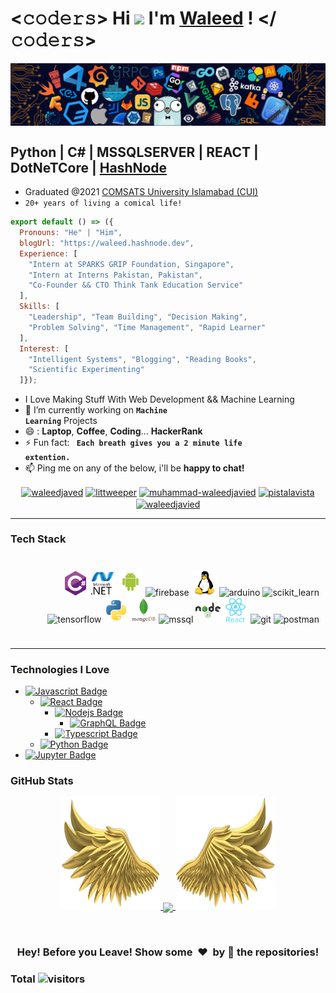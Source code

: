 
# <𝚌𝚘𝚍𝚎𝚛𝚜> Hi <img src="./images/Hi.gif" width="30px"> I'm [Waleed][linkedin_Handle]  !  </𝚌𝚘𝚍𝚎𝚛𝚜>
<p align="center"> <img align="center" src="https://github.com/Nitesh-thapliyal/Nitesh-thapliyal/blob/main/footer.png"> </p>

## Python | C# | MSSQLSERVER | REACT | DotNeTCore | [HashNode](https://waleed.hashnode.dev)
   - Graduated @2021 [COMSATS University Islamabad (CUI)][Uni_Link]
   - <Code>20+ years of living a comical life!</code>
```js
export default () => ({
  Pronouns: "He" | "Him",
  blogUrl: "https://waleed.hashnode.dev",
  Experience: [
    "Intern at SPARKS GRIP Foundation, Singapore",
    "Intern at Interns Pakistan, Pakistan",
    "Co-Founder && CTO Think Tank Education Service"
  ],
  Skills: [
    "Leadership", "Team Building", "Decision Making",
    "Problem Solving", "Time Management", "Rapid Learner" 
  ],
  Interest: [
    "Intelligent Systems", "Blogging", "Reading Books",
    "Scientific Experimenting" 
  ]});
 ```
  - I Love Making Stuff With Web Development && Machine Learning
  - 🔭 I’m currently working on <code>**Machine Learning**</code> Projects
  - 😄 : **Laptop**, **Coffee**, **Coding**... **HackerRank**
  - ⚡ Fun fact: <code> **Each breath gives you a 2 minute life extention.**</code>
  - 📫 Ping me on any of the below, i'll be **happy to chat!**

<p align="center">
  <a href="https://dev.to/waleedjaved" target="blank"><img align="center" src="https://cdn.jsdelivr.net/npm/simple-icons@3.0.1/icons/dev-dot-to.svg" alt="waleedjaved" height="30" width="40" /></a>
  <a href="https://twitter.com/codeChaudhary" target="blank"><img align="center" src="https://cdn.jsdelivr.net/npm/simple-icons@3.0.1/icons/twitter.svg" alt="littweeper" height="30" width="40" /></a>
  <a href="https://linkedin.com/in/muhammad-waleedjavied" target="blank"><img align="center" src="https://cdn.jsdelivr.net/npm/simple-icons@3.0.1/icons/linkedin.svg" alt="muhammad-waleedjavied" height="30" width="40" /></a>
  <a href="https://instagram.com/codeChaudhary" target="blank"><img align="center" src="https://cdn.jsdelivr.net/npm/simple-icons@3.0.1/icons/instagram.svg" alt="pistalavista" height="30" width="40" /></a>
  <a href="https://www.hackerrank.com/waleedjavied" target="blank"><img align="center" src="https://cdn.jsdelivr.net/npm/simple-icons@3.0.1/icons/hackerrank.svg" alt="waleedjavied" height="30" width="40" /></a>
</p>

---

### Tech Stack
<div class="row" style="box-sizing: border-box; display:flex;">
  <div class="column" style="float: right;width: 50%;padding: 10px;">
      <p align="right">  
      <img src="https://raw.githubusercontent.com/devicons/devicon/master/icons/csharp/csharp-original.svg" alt="csharp" width="40" height="40"/>
      <img src="https://raw.githubusercontent.com/devicons/devicon/master/icons/dot-net/dot-net-original-wordmark.svg" alt="dotnet" width="40" height="40"/>
      <img src="https://raw.githubusercontent.com/devicons/devicon/master/icons/android/android-original-wordmark.svg" alt="android" width="40" height="40"/> 
      <img src="https://www.vectorlogo.zone/logos/firebase/firebase-icon.svg" alt="firebase" width="40" height="40"/>
      <img src="https://raw.githubusercontent.com/devicons/devicon/master/icons/linux/linux-original.svg" alt="linux" width="40" height="40"/>
      <img src="https://cdn.worldvectorlogo.com/logos/arduino-1.svg" alt="arduino" width="40" height="40"/>
      <img src="https://upload.wikimedia.org/wikipedia/commons/0/05/Scikit_learn_logo_small.svg" alt="scikit_learn" width="40" height="40"/>
      <img src="https://www.vectorlogo.zone/logos/tensorflow/tensorflow-icon.svg" alt="tensorflow" width="40" height="40"/>
      <img src="https://raw.githubusercontent.com/devicons/devicon/master/icons/python/python-original.svg" alt="python" width="40" height="40"/>
      <img src="https://raw.githubusercontent.com/devicons/devicon/master/icons/mongodb/mongodb-original-wordmark.svg" alt="mongodb" width="40" height="40"/>
      <img src="https://cdn.worldvectorlogo.com/logos/microsoft-sql-server.svg" alt="mssql" width="40" height="40"/>
      <img src="https://raw.githubusercontent.com/devicons/devicon/master/icons/nodejs/nodejs-original-wordmark.svg" alt="nodejs" width="40" height="40"/> </a> 
      <img src="https://raw.githubusercontent.com/devicons/devicon/master/icons/react/react-original-wordmark.svg" alt="react" width="40" height="40"/>
      <img src="https://www.vectorlogo.zone/logos/git-scm/git-scm-icon.svg" alt="git" width="40" height="40"/>
      <img src="https://www.vectorlogo.zone/logos/getpostman/getpostman-icon.svg" alt="postman" width="40" height="40"/>
      </p>
  </div>
</div>

---

### Technologies I Love

<!-- TODO: Make technologies links takes you to repositories -->
- [![Javascript Badge](https://img.shields.io/badge/-Javascript-F0DB4F?style=for-the-badge&labelColor=white&logo=javascript&logoColor=F0DB4F)](#)
  - [![React Badge](https://img.shields.io/badge/-React-61DBFB?style=for-the-badge&labelColor=white&logo=react&logoColor=61DBFB)](#) 
    - [![Nodejs Badge](https://img.shields.io/badge/-Nodejs-3C873A?style=for-the-badge&labelColor=white&logo=node.js&logoColor=3C873A)](#)
      - [![GraphQL Badge](https://img.shields.io/badge/-GraphQl-e535ab?style=for-the-badge&labelColor=white&logo=node.js&logoColor=e535ab)](#)
    - [![Typescript Badge](https://img.shields.io/badge/-ASP.NET-5C2D91?style=for-the-badge&labelColor=white&logo=.NET&logoColor=5C2D91)](#)
  - [![Python Badge](https://img.shields.io/badge/-Python-3776AB?style=for-the-badge&labelColor=white&logo=Python&logoColor=3776AB)](#)
- [![Jupyter Badge](https://img.shields.io/badge/-Jupyter-F37626?style=for-the-badge&labelColor=white&logo=jupyter&logoColor=F37626)](#)


### GitHub Stats

<!-- <p align="center">
  <a href="https://github.com/waleed-javed/github-profile-trophy" target="_blank">
      <img height="180" width="160" src="https://github.com/Nitesh-thapliyal/Nitesh-thapliyal/blob/main/left.png">
       <img align="center" src="https://github-readme-stats.vercel.app/api/top-langs?username=waleed-javed&show_icons=true&locale=en&layout=compact&theme=radical">
      <img height="180" width="160" src="https://github.com/Nitesh-thapliyal/Nitesh-thapliyal/blob/main/right.png">
  </a>
</p> -->


<p align="center">
   <a href="https://github.com/waleed-javed/github-profile-trophy" target="_blank">
      <img height="180" width="160" src="https://github.com/Nitesh-thapliyal/Nitesh-thapliyal/blob/main/left.png">
      <img align="center" src="https://github-readme-streak-stats.herokuapp.com/?user=waleed-javed&theme=dark&hide_border=true"/>
      <img height="180" width="160" src="https://github.com/Nitesh-thapliyal/Nitesh-thapliyal/blob/main/right.png">
   </a>
</p>
<br/>

<!-- <p align="center">
<img align="center" src="https://github-readme-stats-omega-umber.vercel.app/api?username=waleed-javed&show_icons=false&count_private=true&theme=dark">  
</p> -->


<h3 align="center"> Hey! Before you Leave! Show some &nbsp;❤️&nbsp; by 🌟 the repositories!</h3>

### Total ![visitors](https://visitor-badge.glitch.me/badge?page_id=waleed-javed)

[Blog_Link]:(https://hashnode.com/@waleedjavied)
[Uni_Link]:(https://www.comsats.edu.pk)
[MLSA_Link]:(https://studentambassadors.microsoft.com)
[Insta_Handle]:(https://www.instagram.com/pistalavista/)
[Youtube_Handle]:(https://www.youtube.com/channel/UCkeF8NzFYYzxgERAAoxr85A?view_as=subscriber)
[Linkedin_Handle]:(https://www.linkedin.com/in/muhammad-waleedjaved/)
[Twitter_Handle]:(https://twitter.com/litTweeper) 
[Mail_me]:(mailto:waleedjavied@gmail.com)
[visit_Count]:(https://komarev.com/ghpvc/?username=nescafestar&label=Profile%20views&color=0e75b6&style=flat")
